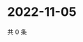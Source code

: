 # 2022-11-05

共 0 条

<!-- BEGIN WEIBO -->
<!-- 最后更新时间 Sat Nov 05 2022 02:20:45 GMT+0800 (China Standard Time) -->

<!-- END WEIBO -->

